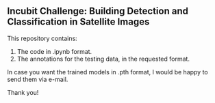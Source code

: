## Incubit Challenge: Building Detection and Classification in Satellite Images

This repository contains:

  1) The code in .ipynb format.
  2) The annotations for the testing data, in the requested format.

In case you want the trained models in .pth format, I would be happy to send them via e-mail.

Thank you!
